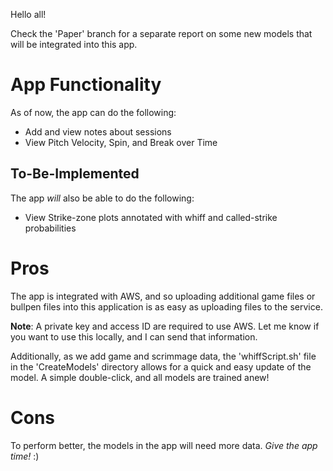 Hello all!

Check the 'Paper' branch for a separate report on some new models that will be integrated into this app.

# App Functionality
As of now, the app can do the following:
- Add and view notes about sessions 
- View Pitch Velocity, Spin, and Break over Time

## To-Be-Implemented
The app *will* also be able to do the following:
- View Strike-zone plots annotated with whiff and called-strike probabilities

# Pros 
The app is integrated with AWS, and so uploading additional game files or bullpen files into this application is as easy as uploading files to the service.

**Note**: A private key and access ID are required to use AWS. Let me know if you want to use this locally, and I can send that information.

Additionally, as we add game and scrimmage data, the 'whiffScript.sh' file in the 'CreateModels' directory allows for a quick and easy update of the model. A simple double-click, and all models are trained anew!

# Cons
To perform better, the models in the app will need more data. *Give the app time!* :)

